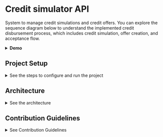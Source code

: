 # Credit simulator API

System to manage credit simulations and credit offers. You can explore the sequence diagram below to understand the implemented credit disbursement process, which includes credit simulation, offer creation, and acceptance flow.

<details>
  <summary><b>Demo</b></summary>
<br>

You can try out a demo of the API [here](https://continued-petronella-adoptame-53ba5f62.koyeb.app/docs).

To access the demo, use `/auth/login` with the following credentials:
```json
{
  "username": "admin",
  "password": "ABC#abc#123"
}
```
```json
{
  "username": "client_1",
  "password": "ABC#abc#123"
}
```

You can use the Swagger Bearer authentication by clicking `Authorize` to enter the token generated from the `/auth/login` endpoint. Once you have authenticated with the token, you can automatically test all endpoints that the user has access to.

</details>

## Project Setup

<details>
  <summary>See the steps to configure and run the project</summary>
<br>

1. **Install Node.js, Git, and Npm:**

    Download and install **Node.js** (preferably version 22 to ensure compatibility) from the official website: [https://nodejs.org/en](https://nodejs.org/en). Verify the installation by running:

    ```bash
    node --version
    ```

    Download and install **Git** from the official website: [https://git-scm.com](https://git-scm.com). Verify the installation by running:

    ```bash
    git --version
    ```

    **Npm** is installed automatically with Node.js. Verify the installation by running:

    ```bash
    npm --version
    ```

2. **Clone the project and switch to the `develop` branch:**

    Run the following commands to clone the repository and checkout the `develop` branch:

    ```bash
    git clone https://github.com/cerciber/credit-simulator.git
    cd credit-simulator
    git checkout develop
    ```

3. **Install dependencies:**

    Run the following command to install all project dependencies:

    ```bash
    npm install
    ```

4. **Create configuration file:**

    Create a file named `.env.development` in the root of the project with the following content:

    ```bash
    # PORT: Port number on which the application will listen for incoming requests
    PORT=
    # MONGO_URI: Connection string for MongoDB. Includes the database server address, port, and authentication details if required.
    MONGO_URI=
    # JWT_SECRET_KEY: Key used for signing and verifying JSON Web Tokens (JWTs). Ensure this key is strong, unique, and kept confidential.
    JWT_SECRET_KEY=
    ```

5. **Create sample data (Only if you want to use your own database):**

    If you need reset database and set sample data, you can easily do so by running the following command:

    ```bash
    npm run db:reset
    ```

6. **Install VSC extensions (Optional for Visual Studio Code) :**

    You can install the required VS Code extensions by running the following commands:

    ```bash
    code --install-extension dbaeumer.vscode-eslint
    code --install-extension rvest.vs-code-prettier-eslint
    ```

    Alternatively, you can install these extensions `Prettier ESlint` and `ESlint` manually from the VS Code marketplace.

    To ensure that the configurations are applied correctly, restart Visual Studio Code.
<br>

7. **Run the project in development mode:**

    Navigate to the project directory and run the following command to start the project in development mode:

    ```bash
    npm run start:dev
    ```

    This will start the project with the development configuration. 
    
    You can view the documentation at `http://localhost:<PORT>/docs`, where `<PORT>` is the port specified in your `.env.development` file.

</details>

## Architecture

<details>
  <summary>See the architecture</summary>
<br>

<details> 
  <br>
  <summary>General architecture</summary>

  ![General architecture](public/readme/general-architecture.jpg)

  The general architecture include a **Server** that interacts with the **Client** through a **RESTful API**. The microservice is built using Node.js (TypeScript) with the Nest.js framework, following best practices for modularity and scalability.

  The **Server** communicates with a **DB**, a mongo database, using **Mongoose** as the ORM to handle data modeling and interactions.

</details>

<details>
  <br>
  <summary>Structure</summary>

  ![Structure](public/readme/structure.jpg)

  You can see the project's file and directory structure, designed to maintain a modular organization and facilitate code development and maintenance. The concepts are described below.

  - **Git customs**: Husky for managing Git hooks and ensuring code quality before commits.
  - **Workspace customs**: VSCode settings for consistent development environment configuration.
  - **Packages**: Dependencies and libraries managed via `package.json`.
  - **Logs**: Application logging files.
  - **Test**: Contains automated tests for verifying application functionality.
  - **Build**: Build scripts and output directories for compiled code.
  - **General configs**: Configuration files and global settings.
  - **Core module**: The root module of the application.
    - **Common**: Shared utilities and components used across the application.
      - **Statics**: Static files like codes, constants, docs, meesages and paths.
      - **Scripts**: Utility scripts.
      - **Decorators**: Custom decorators used to extend functionality.
      - **Exceptions**: Custom exception classes for error handling.
      - **Functions**: Utility functions and helpers.
      - **Interceptors**: Request and response interceptors for modifying or handling data.
    - **Dto's**: Data Transfer Objects for validating and transforming data.
    - **Services**: Business logic and service layer handling data processing.
    - **Module**: `app.module.ts` - The root module of the application.
    - **Main**: `main.ts` - The entry point of the application, bootstrapping the NestJS app.
    - **Modules**: Specific modules that encapsulate related controllers, services, and DTOs.

  ![Structure](public/readme/modular-structure-and-flow.jpg)

  You can see the general file and directory structure for submodules and the recommended flow to maintain a modular architecture. The concepts are described below.

  - **Dto's**: Data Transfer Objects for validating and transforming data.
  - **Controller**: Manages incoming requests, processes them, and returns appropriate responses.
  - **Services**: Business logic and service layer handling data processing and interactions with the database.
  - **Module**: `submodule-name.module.ts` - Defines the module configuration, imports necessary components, and sets up dependencies.
  - **Sub-Modules**: Specific sub-modules that encapsulate related controllers, services, and DTOs, allowing for organized and modular code.
  - **Schema**: Defines the data structure and validation rules for MongoDB collections, used for database interactions. It is not part of the submodule structure but is centralized in the specific MongoDB module.

</details>

<details>
  <br>
  <summary>Data Model</summary>

  ![Data Model](public/readme/nosql-data-model-diagram.jpg)

  The NoSQL database features Accounts and Credit Offers, incorporating relations, types, descriptions and basic constraints.

</details>

<details>
  <br>
  <summary>Components diagram</summary>

  ![Components diagram](public/readme/components-diagram.jpg)

  The components diagram illustrates the interactions between the different components of the system.

</details>

<details>
  <br>
  <summary>Use Cases</summary>

  ![Accounts auth use cases](public/readme/use-cases/auth-use-cases.jpg)

  The **Auth use cases** illustrates the interactions between an user and the system for managing user auth. The user can perform the following actions:

  - **Login**: Authenticate user on the system.

  ![Accounts management use cases](public/readme/use-cases/accounts-management-use-cases.jpg)

  The **Accounts Management use cases** illustrates the interactions between an user and the system for managing user accounts. The user can perform the following actions:

  - **Get accounts**: Retrieve a list of all accounts.
  - **Get account by id**: Retrieve a specific account by its ID.
  - **Create account**: Create a new account.
  - **Update account by id**: Modify an existing account by its ID.
  - **Delete account by id**: Remove an existing account by its ID.

  ![Credit offer management use cases](public/readme/use-cases/credit-offer-management-use-cases.jpg)

  The **Credit Offer Management use cases** illustrates the interactions between an user and the system for managing credit offers. The user can perform the following actions:

  - **Get credit offers by client**: Retrieve a list of all credit offers by client.
  - **Get credit offer by id**: Retrieve a specific credit offer by its ID.
  - **Create credit offer**: Create a new credit offer.
  - **Disable credit offer by id**: Disable an existing credit offer by its ID.
  - **Get my credit offers**: Retrieve a list of all credit offers by the current user.
  - **Accept my credit offer by id**: Accept an existing credit offer of the current user by its ID.

  ![Credit simulation management use cases](public/readme/use-cases/credit-simulation-management-use-cases.jpg)

  The **Credit Simulation Management use cases** illustrates the interactions between an user and the system for managing credit simulations. The user can perform the following actions:

  - **Get valid periods**: Retrieve a list of all valid periods.
  - **Get interest rates**: Retrieve a list of all interest rates.
  - **Get insurance percentages**: Retrieve a list of all insurance percentages.
  - **Simulate credit**: Simulate a credit.

</details>

<details>
  <br>
  <summary>Sequence diagram to disburse a credit</summary>

  ![Sequence diagram](public/readme/sequence-diagram.jpg)

  The sequence diagram shows the chronological flow of messages and interactions between system components during the credit disbursement process.
  
</details>

</details>

## Contribution Guidelines

<details>
  <summary>See Contribution Guidelines</summary>
  <br>

<details>
  <summary>Git Branching Strategy</summary>
  <br>

  The Git branching strategy ensures a structured and predictable workflow, facilitating continuous integration and easy management of releases and fixes. Below are the main branches and their specific purposes in the project:

  #### `main`
  Contains stable, production-ready code. All final releases are made from this branch.

  #### `develop`
  Integration branch for ongoing development. All new features and improvements are merged here before being released.

  #### `deploy`
  Used to prepare and deploy code to staging or production environments. Derived from `develop` or `main`.

  #### `fix/issue-xxxx`
  Dedicated branch for urgent bug fixes. Based on `main`, it’s used to resolve critical issues that need immediate attention.

  #### `feature/issue-xxxx`
  Individual branches for developing new features or resolving specific issues, derived from `develop`. Named according to the related issue number (`issue-xxxx`).

</details>

<details>
  <summary>Conventional Commits</summary>
  <br>

  Use this format for commit messages:

  #### **Type**
  - **`feat`**: New feature
  - **`fix`**: Bug fix
  - **`docs`**: Documentation update
  - **`style`**: Code formatting
  - **`refactor`**: Code change without adding features or fixing bugs
  - **`test`**: Adding or updating tests
  - **`chore`**: Maintenance tasks

  #### **Scope**
  - Optional: Identifies the part of the code affected (e.g., `auth`, `api`, `ui`).

  #### **Content**
  - Brief, imperative summary of the change.

  #### Examples

  - **Feature**: `feat(ui): add dark mode toggle`
  - **Bug Fix**: `fix(api): handle null values`
  - **Docs**: `docs(readme): update setup guide`

</details>

<details>
  <summary>Contribution Guide</summary>
  <br>

  This guide outlines the steps to effectively contribute to the project. By following these instructions, we ensure consistent quality, clear communication, and smooth collaboration among team members.

  ##### 1. Create an Issue
  - **Title**: Clearly describe the issue or feature.
  - **Details**: Add any relevant information or context.

  ##### 2. Branching
  - **From**: Always branch from `develop`.
  - **Branch Name**: Use `feature/issue-xxxx` (replace `xxxx` with the issue number).

  ##### 3. Development
  - **Code**: Implement the changes in your branch.
  - **Commits**: Follow the Conventional Commits guidelines.

  ##### 4. Pull Request
  - **PR Title**: Match the issue title.
  - **Description**: Briefly explain the changes.
  - **Target Branch**: Always target `develop`.

  ##### 5. Assign Reviewers
  - **Reviewers**: Assign at least two team members for review.
  - **Labels**: Add relevant labels (e.g., `bug`, `enhancement`).

  ##### 6. Address Feedback
  - **Revisions**: Make changes based on reviewer feedback.
  - **Final Check**: Ensure all comments are addressed before merging.

  ##### 7. Merge
  - **Approval**: At least one team member must approve the pull request before it can be merged.
  - **Merge**: Once approved, merge the PR into `develop`.
  - **Delete Branch**: Clean up by deleting the feature branch.

</details>

</details>